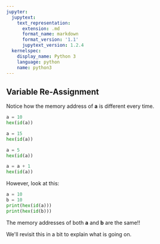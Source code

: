 ```yaml
---
jupyter:
  jupytext:
    text_representation:
      extension: .md
      format_name: markdown
      format_version: '1.1'
      jupytext_version: 1.2.4
  kernelspec:
    display_name: Python 3
    language: python
    name: python3
---
```


## Variable Re-Assignment


Notice how the memory address of **a** is different every time.

```python
a = 10
hex(id(a))
```

```python
a = 15
hex(id(a))
```

```python
a = 5
hex(id(a))
```

```python
a = a + 1
hex(id(a))
```

However, look at this:

```python
a = 10
b = 10
print(hex(id(a)))
print(hex(id(b)))
```

The memory addresses of both **a** and **b** are the same!! 

We'll revisit this in a bit to explain what is going on.
